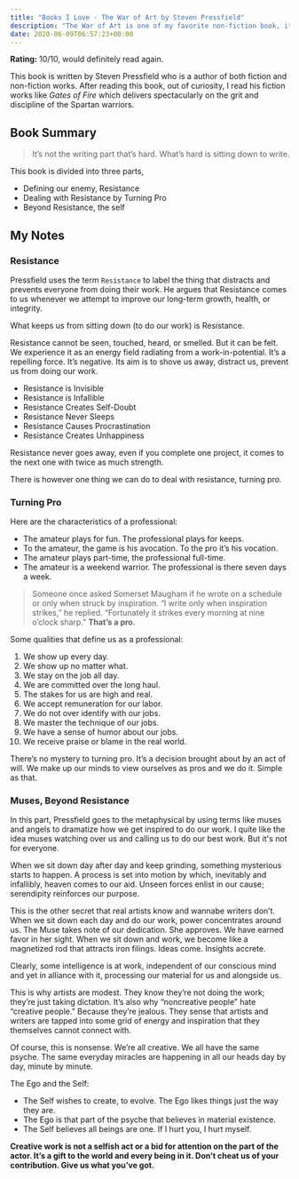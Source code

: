 ```yaml
---
title: "Books I Love - The War of Art by Steven Pressfield"
description: "The War of Art is one of my favorite non-fiction book, it helped me recognize why I put off doing my work and how to fix it easily. I recommend this book for anyone doing creative work where you often second guess yourself and don't ship things."
date: 2020-06-09T06:57:23+00:00
---
```


**Rating:** 10/10, would definitely read again.

This book is written by Steven Pressfield who is a author of both fiction and non-fiction works. After reading this book, out of curiosity, I read his fiction works like _Gates of Fire_ which delivers spectacularly on the grit and discipline of the Spartan warriors.

## Book Summary

> It’s not the writing part that’s hard. What’s hard is sitting down to write.

This book is divided into three parts,

- Defining our enemy, Resistance
- Dealing with Resistance by Turning Pro
- Beyond Resistance, the self

## My Notes

### Resistance

Pressfield uses the term `Resistance` to label the thing that distracts and prevents everyone from doing their work. He argues that Resistance comes to us whenever we attempt to improve our long-term growth, health, or integrity.

What keeps us from sitting down (to do our work) is Resistance.

Resistance cannot be seen, touched, heard, or smelled. But it can be felt. We experience it as an energy field radiating from a work-in-potential. It’s a repelling force. It’s negative. Its aim is to shove us away, distract us, prevent us from doing our work.

- Resistance is Invisible
- Resistance is Infallible
- Resistance Creates Self-Doubt
- Resistance Never Sleeps
- Resistance Causes Procrastination
- Resistance Creates Unhappiness

Resistance never goes away, even if you complete one project, it comes to the next one with twice as much strength.

There is however one thing we can do to deal with resistance, turning pro.

### Turning Pro

Here are the characteristics of a professional:

- The amateur plays for fun. The professional plays for keeps.
- To the amateur, the game is his avocation. To the pro it’s his vocation.
- The amateur plays part-time, the professional full-time.
- The amateur is a weekend warrior. The professional is there seven days a week.

> Someone once asked Somerset Maugham if he wrote on a schedule or only when struck by inspiration. “I write only when inspiration strikes,” he replied. “Fortunately it strikes every morning at nine o’clock sharp.” **That’s a pro.**

Some qualities that define us as a professional:

1. We show up every day.
2. We show up no matter what.
3. We stay on the job all day.
4. We are committed over the long haul.
5. The stakes for us are high and real.
6. We accept remuneration for our labor.
7. We do not over identify with our jobs.
8. We master the technique of our jobs.
9. We have a sense of humor about our jobs.
10. We receive praise or blame in the real world.

There’s no mystery to turning pro. It’s a decision brought about by an act of will. We make up our minds to view ourselves as pros and we do it. Simple as that.

### Muses, Beyond Resistance

In this part, Pressfield goes to the metaphysical by using terms like muses and angels to dramatize how we get inspired to do our work. I quite like the idea muses watching over us and calling us to do our best work. But it's not for everyone.

When we sit down day after day and keep grinding, something mysterious starts to happen. A process is set into motion by which, inevitably and infallibly, heaven comes to our aid. Unseen forces enlist in our cause; serendipity reinforces our purpose.

This is the other secret that real artists know and wannabe writers don’t. When we sit down each day and do our work, power concentrates around us. The Muse takes note of our dedication. She approves. We have earned favor in her sight. When we sit down and work, we become like a magnetized rod that attracts iron filings. Ideas come. Insights accrete.

Clearly, some intelligence is at work, independent of our conscious mind and yet in alliance with it, processing our material for us and alongside us.

This is why artists are modest. They know they’re not doing the work; they’re just taking dictation. It’s also why “noncreative people” hate “creative people.” Because they’re jealous. They sense that artists and writers are tapped into some grid of energy and inspiration that they themselves cannot connect with.

Of course, this is nonsense. We’re all creative. We all have the same psyche. The same everyday miracles are happening in all our heads day by day, minute by minute.

The Ego and the Self:

- The Self wishes to create, to evolve. The Ego likes things just the way they are.
- The Ego is that part of the psyche that believes in material existence.
- The Self believes all beings are one. If I hurt you, I hurt myself.

**Creative work is not a selfish act or a bid for attention on the part of the actor. It’s a gift to the world and every being in it. Don’t cheat us of your contribution. Give us what you’ve got.**
